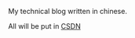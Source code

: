 My technical blog written in chinese.
 
All will be put in [CSDN](https://blog.csdn.net/weixin_50640987?type=blog)
